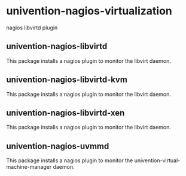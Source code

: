 # univention-nagios-virtualization
nagios libvirtd plugin

## univention-nagios-libvirtd
This package installs a nagios plugin to monitor the libvirt daemon.

## univention-nagios-libvirtd-kvm
This package installs a nagios plugin to monitor the libvirt daemon.

## univention-nagios-libvirtd-xen
This package installs a nagios plugin to monitor the libvirt daemon.

## univention-nagios-uvmmd
This package installs a nagios plugin to monitor the univention-virtual-machine-manager daemon.
